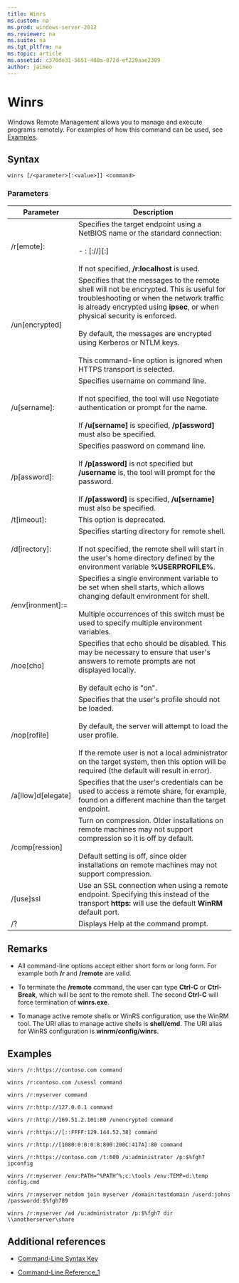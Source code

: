 ```yaml
---
title: Winrs
ms.custom: na
ms.prod: windows-server-2012
ms.reviewer: na
ms.suite: na
ms.tgt_pltfrm: na
ms.topic: article
ms.assetid: c370de31-5651-400a-872d-ef229aae2309
author: jaimeo
---
```

# Winrs
Windows Remote Management allows you to manage and execute programs remotely. For examples of how this command can be used, see [Examples](assetId:///c6d43992-8243-4f0a-8605-3152c8a8fe9a#BKMK_Examples).  
  
## Syntax  
  
```  
winrs [/<parameter>[:<value>]] <command>  
```  
  
### Parameters  
  
|Parameter|Description|  
|-------------|---------------|  
|/r[emote]:<endpoint>|Specifies the target endpoint using a NetBIOS name or the standard connection:<br /><br />-   <url>: [<transport>://]<target>[:<port>]<br /><br />If not specified, **/r:localhost** is used.|  
|/un[encrypted]|Specifies that the messages to the remote shell will not be encrypted. This is useful for troubleshooting or when the network traffic is already encrypted using **ipsec**, or when physical security is enforced.<br /><br />By default, the messages are encrypted using Kerberos or NTLM keys.<br /><br />This command-line option is ignored when HTTPS transport is selected.|  
|/u[sername]:<username>|Specifies username on command line.<br /><br />If not specified, the tool will use Negotiate authentication or prompt for the name.<br /><br />If **/u[sername]** is specified, **/p[assword]** must also be specified.|  
|/p[assword]:<password>|Specifies password on command line.<br /><br />If **/p[assword]** is not specified but **/username** is, the tool will prompt for the password.<br /><br />If **/p[assword]** is specified, **/u[sername]** must also be specified.|  
|/t[imeout]:<seconds>|This option is deprecated.|  
|/d[irectory]:<path>|Specifies starting directory for remote shell.<br /><br />If not specified, the remote shell will start in the user's home directory defined by the environment variable **%USERPROFILE%**.|  
|/env[ironment]:<string>=<value>|Specifies a single environment variable to be set when shell starts, which allows changing default environment for shell.<br /><br />Multiple occurrences of this switch must be used to specify multiple environment variables.|  
|/noe[cho]|Specifies that echo should be disabled. This may be necessary to ensure that user's answers to remote prompts are not displayed locally.<br /><br />By default echo is "on".|  
|/nop[rofile]|Specifies that the user's profile should not be loaded.<br /><br />By default, the server will attempt to load the user profile.<br /><br />If the remote user is not a local administrator on the target system, then this option will be required (the default will result in error).|  
|/a[llow]d[elegate]|Specifies that the user's credentials can be used to access a remote share, for example, found on a different machine than the target endpoint.|  
|/comp[ression]|Turn on compression.  Older installations on remote machines may not support compression so it is off by default.<br /><br />Default setting is off, since older installations on remote machines may not support compression.|  
|/[use]ssl|Use an SSL connection when using a remote endpoint.  Specifying this instead of the transport **https:** will use the default **WinRM** default port.|  
|/?|Displays Help at the command prompt.|  
  
## Remarks  
  
-   All command-line options accept either short form or long form. For example both **/r** and **/remote** are valid.  
  
-   To terminate the **/remote** command, the user can type **Ctrl-C** or **Ctrl-Break**, which will be sent to the remote shell. The second **Ctrl-C** will force termination of **winrs.exe**.  
  
-   To manage active remote shells or WinRS configuration, use the WinRM tool.  The URI alias to manage active shells is **shell/cmd**.  The URI alias for WinRS configuration is **winrm/config/winrs**.  
  
## <a name="BKMK_Examples"></a>Examples  
  
```  
winrs /r:https://contoso.com command  
```  
  
```  
winrs /r:contoso.com /usessl command  
```  
  
```  
winrs /r:myserver command  
```  
  
```  
winrs /r:http://127.0.0.1 command  
```  
  
```  
winrs /r:http://169.51.2.101:80 /unencrypted command  
```  
  
```  
winrs /r:https://[::FFFF:129.144.52.38] command  
```  
  
```  
winrs /r:http://[1080:0:0:0:8:800:200C:417A]:80 command  
```  
  
```  
winrs /r:https://contoso.com /t:600 /u:administrator /p:$%fgh7 ipconfig  
```  
  
```  
winrs /r:myserver /env:PATH=^%PATH^%;c:\tools /env:TEMP=d:\temp config.cmd  
```  
  
```  
winrs /r:myserver netdom join myserver /domain:testdomain /userd:johns /passwordd:$%fgh789  
```  
  
```  
winrs /r:myserver /ad /u:administrator /p:$%fgh7 dir \\anotherserver\share  
```  
  
## Additional references  
  
-   [Command-Line Syntax Key](Command-Line-Syntax-Key.md)  
  
-   [Command-Line Reference_1](Command-Line-Reference_1.md)  
  

